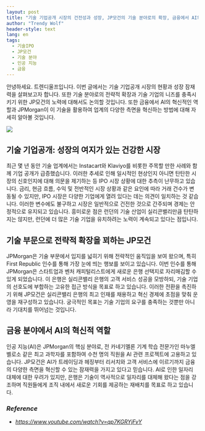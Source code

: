 ```yaml
---
layout: post
title: "기술 기업공개 시장의 건전성과 성장, JP모건의 기술 분야로의 확장, 금융에서 AI의 혁신적 역할"
author: "Trendy Wolf"
header-style: text
lang: en
tags:
  - 기술IPO
  - JP모건
  - 기술 분야
  - 인공 지능
  - 금융
---
```


안녕하세요. 트렌디울프입니다. 이번 글에서는 기술 기업공개 시장의 현황과 성장 잠재력을 살펴보고자 합니다. 또한 기술 분야로의 전략적 확장과 기술 기업의 니즈를 충족시키기 위한 JP모건의 노력에 대해서도 논의할 것입니다. 또한 금융에서 AI의 혁신적인 역할과 JPMorgan이 이 기술을 활용하여 업계의 다양한 측면을 혁신하는 방법에 대해 자세히 알아볼 것입니다.

<img
    src="https://i.ytimg.com/vi/qp7KGRYjFvY/hqdefault.jpg"
/>


## 기술 기업공개: 성장의 여지가 있는 건강한 시장
최근 몇 년 동안 기술 업계에서는 Instacart와 Klaviyo를 비롯한 주목할 만한 사례와 함께 기업 공개가 급증했습니다. 이러한 추세로 인해 일시적인 현상인지 아니면 탄탄한 시장의 신호인지에 대해 의문을 제기하는 등 IPO 시장 상황에 대한 추측이 난무하고 있습니다. 금리, 현금 흐름, 수익 및 전반적인 시장 상황과 같은 요인에 따라 거래 건수가 변동될 수 있지만, IPO 시장은 다양한 기업에게 열려 있다는 데는 의견이 일치하는 것 같습니다. 이러한 변수에도 불구하고 시장은 일반적으로 건전한 것으로 간주되며 경제는 안정적으로 유지되고 있습니다. 흥미로운 점은 런던의 기술 산업이 실리콘밸리만큼 탄탄하지는 않지만, 런던에 더 많은 기술 기업을 유치하려는 노력이 계속되고 있다는 점입니다.

## 기술 부문으로 전략적 확장을 꾀하는 JP모건
JPMorgan은 기술 부문에서 입지를 넓히기 위해 전략적인 움직임을 보여 왔으며, 특히 First Republic 인수를 통해 가장 눈에 띄는 행보를 보이고 있습니다. 이번 인수를 통해 JPMorgan은 스타트업과 벤처 캐피털리스트에게 새로운 은행 선택지로 자리매김할 수 있게 되었습니다. 이 은행은 실리콘밸리 은행의 고객 서비스 성공을 모방하되, 기술 기업의 선호도에 부합하는 고유한 접근 방식을 목표로 하고 있습니다. 이러한 전환을 촉진하기 위해 JP모건은 실리콘밸리 은행의 최고 인재를 채용하고 혁신 경제에 초점을 맞춰 운영을 재구성하고 있습니다. 궁극적인 목표는 기술 기업의 요구를 충족하는 것뿐만 아니라 기대치를 뛰어넘는 것입니다.

## 금융 분야에서 AI의 혁신적 역할
인공 지능(AI)은 JPMorgan의 핵심 분야로, 전 카네기멜론 기계 학습 전문가인 마누엘 벨로소 같은 최고 과학자를 포함하여 수천 명의 직원을 AI 관련 프로젝트에 고용하고 있습니다. JP모건은 AI가 트레이딩과 헤징부터 리서치와 고객 서비스에 이르기까지 금융의 다양한 측면을 혁신할 수 있는 잠재력을 가지고 있다고 믿습니다. AI로 인한 일자리 대체에 대한 우려가 있지만, 은행은 기술이 역사적으로 일자리를 대체해 왔다는 점을 강조하며 직원들에게 조직 내에서 새로운 기회를 제공하는 재배치를 목표로 하고 있습니다.


### _Reference_
- _https://www.youtube.com/watch?v=qp7KGRYjFvY_

